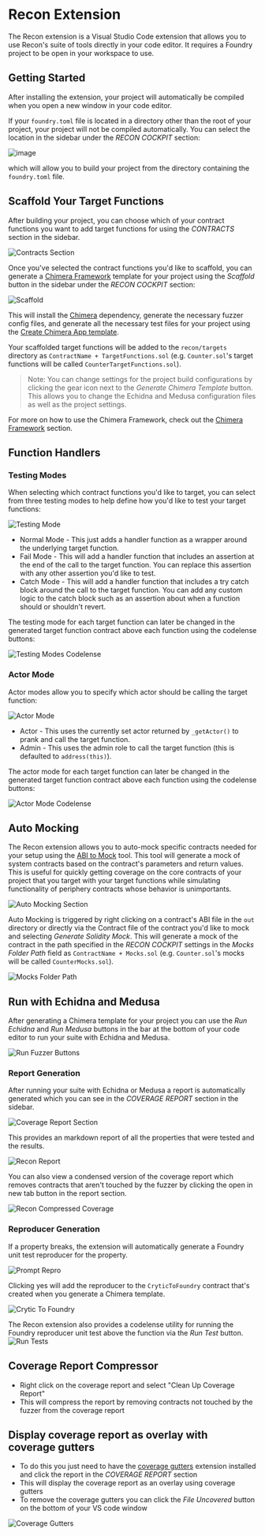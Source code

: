# Recon Extension
The Recon extension is a Visual Studio Code extension that allows you to use Recon's suite of tools directly in your code editor. It requires a Foundry project to be open in your workspace to use.

## Getting Started
After installing the extension, your project will automatically be compiled when you open a new window in your code editor. 

If your `foundry.toml` file is located in a directory other than the root of your project, your project will not be compiled automatically. You can select the location in the sidebar under the _RECON COCKPIT_ section:

![image](./images/recon_cockpit.jpg)

which will allow you to build your project from the directory containing the `foundry.toml` file.

## Scaffold Your Target Functions
After building your project, you can choose which of your contract functions you want to add target functions for using the _CONTRACTS_ section in the sidebar. 

![Contracts Section](./images/extension/contracts_section.png)

Once you've selected the contract functions you'd like to scaffold, you can generate a [Chimera Framework](./chimera_framework.md) template for your project using the _Scaffold_ button in the sidebar under the _RECON COCKPIT_ section: 

![Scaffold](./images/extension/scaffold.png)

This will install the [Chimera](https://github.com/Recon-Fuzz/chimera) dependency, generate the necessary fuzzer config files, and generate all the necessary test files for your project using the [Create Chimera App template](https://github.com/Recon-Fuzz/create-chimera-app). 

Your scaffolded target functions will be added to the `recon/targets` directory as `ContractName + TargetFunctions.sol` (e.g. `Counter.sol`'s target functions will be called `CounterTargetFunctions.sol`).

> Note: You can change settings for the project build configurations by clicking the gear icon next to the _Generate Chimera Template_ button. This allows you to change the Echidna and Medusa configuration files as well as the project settings.

For more on how to use the Chimera Framework, check out the [Chimera Framework](./chimera_framework.md) section.

## Function Handlers 

### Testing Modes
When selecting which contract functions you'd like to target, you can select from three testing modes to help define how you'd like to test your target functions: 

![Testing Mode](./images/extension/testing_mode.png)

- Normal Mode - This just adds a handler function as a wrapper around the underlying target function.  
- Fail Mode - This will add a handler function that includes an assertion at the end of the call to the target function. You can replace this assertion with any other assertion you'd like to test.
- Catch Mode - This will add a handler function that includes a try catch block around the call to the target function. You can add any custom logic to the catch block such as an assertion about when a function should or shouldn't revert.

The testing mode for each target function can later be changed in the generated target function contract above each function using the codelense buttons:

![Testing Modes Codelense](./images/extension/testing_modes_codelense.png)

### Actor Mode 
Actor modes allow you to specify which actor should be calling the target function:

![Actor Mode](./images/extension/actor_mode.png)

- Actor - This uses the currently set actor returned by `_getActor()` to prank and call the target function.
- Admin - This uses the admin role to call the target function (this is defaulted to `address(this)`).

The actor mode for each target function can later be changed in the generated target function contract above each function using the codelense buttons:

![Actor Mode Codelense](./images/extension/actor_mode_codelense.png)

## Auto Mocking
The Recon extension allows you to auto-mock specific contracts needed for your setup using the [ABI to Mock](../oss/abi_to_mock.md) tool. This tool will generate a mock of system contracts based on the contract's parameters and return values. This is useful for quickly getting coverage on the core contracts of your project that you target with your target functions while simulating functionality of periphery contracts whose behavior is unimportants.

![Auto Mocking Section](./images/extension/auto_mocking_section.png)

Auto Mocking is triggered by right clicking on a contract's ABI file in the `out` directory or directly via the Contract file of the contract you'd like to mock and selecting _Generate Solidity Mock_. This will generate a mock of the contract in the path specified in the _RECON COCKPIT_ settings in the _Mocks Folder Path_ field as `ContractName + Mocks.sol` (e.g. `Counter.sol`'s mocks will be called `CounterMocks.sol`).

![Mocks Folder Path](./images/extension/mocks_folder_path.png)


## Run with Echidna and Medusa 
After generating a Chimera template for your project you can use the _Run Echidna_ and _Run Medusa_ buttons in the bar at the bottom of your code editor to run your suite with Echidna and Medusa. 

![Run Fuzzer Buttons](./images/extension/run_fuzzer_buttons.png)


### Report Generation 
After running your suite with Echidna or Medusa a report is automatically generated which you can see in the _COVERAGE REPORT_ section in the sidebar. 

![Coverage Report Section](./images/extension/coverage_section.png)

This provides an markdown report of all the properties that were tested and the results. 

![Recon Report](./images/extension/report.png)

You can also view a condensed version of the coverage report which removes contracts that aren't touched by the fuzzer by clicking the open in new tab button in the report section. 

![Recon Compressed Coverage](./images/extension/compressed_coverage.png)

### Reproducer Generation
If a property breaks, the extension will automatically generate a Foundry unit test reproducer for the property. 

![Prompt Repro](./images/extension/prompt_repro.png)

Clicking yes will add the reproducer to the `CryticToFoundry` contract that's created when you generate a Chimera template. 

![Crytic To Foundry](./images/extension/crytic_to_foundry.png)


The Recon extension also provides a codelense utility for running the Foundry reproducer unit test above the function via the _Run Test_ button. 
![Run Tests](./images/extension/run_test.png)


## Coverage Report Compressor 
- Right click on the coverage report and select "Clean Up Coverage Report"
- This will compress the report by removing contracts not touched by the fuzzer from the coverage report

## Display coverage report as overlay with coverage gutters
- To do this you just need to have the [coverage gutters](https://marketplace.visualstudio.com/items?itemName=ryanluker.vscode-coverage-gutters) extension installed and click the report in the _COVERAGE REPORT_ section
- This will display the coverage report as an overlay using coverage gutters
- To remove the coverage gutters you can click the _File Uncovered_ button on the bottom of your VS code window

![Coverage Gutters](./images/extension/coverage_gutters.png)

